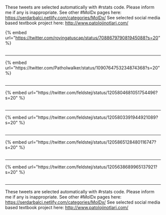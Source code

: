 

These tweets are selected automatically with #rstats code. Please inform me if any is inappropriate.
See other #MolDx pages here: https://serdarbalci.netlify.com/categories/MolDx/ 
See selected social media based textbook project here: http://www.patolojinotlari.com/

{% embed url="https://twitter.com/rovingatuscap/status/708867979081945088?s=20" %}<br>
<br>
<hr>
{% embed url="https://twitter.com/Patholwalker/status/1090764753234874368?s=20" %}<br>
<br>
<hr>
{% embed url="https://twitter.com/feldstej/status/1205804681051754496?s=20" %}<br>
<br>
<hr>
{% embed url="https://twitter.com/feldstej/status/1205803391944921089?s=20" %}<br>
<br>
<hr>
{% embed url="https://twitter.com/feldstej/status/1205865128480116747?s=20" %}<br>
<br>
<hr>
{% embed url="https://twitter.com/feldstej/status/1205638689965137921?s=20" %}<br>
<br>
<hr>


These tweets are selected automatically with #rstats code. Please inform me if any is inappropriate.
See other #MolDx pages here: https://serdarbalci.netlify.com/categories/MolDx/ 
See selected social media based textbook project here: http://www.patolojinotlari.com/
